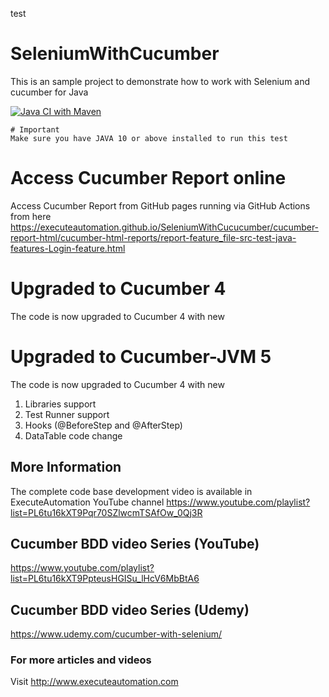 test
# SeleniumWithCucumber
This is an sample project to demonstrate how to work with Selenium and cucumber for Java

[![Java CI with Maven](https://github.com/executeautomation/SeleniumWithCucucumber/actions/workflows/maven_new.yml/badge.svg?branch=master)](https://github.com/executeautomation/SeleniumWithCucucumber/actions/workflows/maven_new.yml)

~~~~
# Important
Make sure you have JAVA 10 or above installed to run this test
~~~~

# Access Cucumber Report online
Access Cucumber Report from GitHub pages running via GitHub Actions from here https://executeautomation.github.io/SeleniumWithCucucumber/cucumber-report-html/cucumber-html-reports/report-feature_file-src-test-java-features-Login-feature.html


# Upgraded to Cucumber 4
The code is now upgraded to Cucumber 4 with new

# Upgraded to Cucumber-JVM 5
The code is now upgraded to Cucumber 4 with new

1. Libraries support
2. Test Runner support
3. Hooks (@BeforeStep and @AfterStep)
4. DataTable code change

## More Information
The complete code base development video is available in ExecuteAutomation YouTube channel 
https://www.youtube.com/playlist?list=PL6tu16kXT9Pqr70SZlwcmTSAfOw_0Qj3R


## Cucumber BDD video Series (YouTube)
https://www.youtube.com/playlist?list=PL6tu16kXT9PpteusHGISu_lHcV6MbBtA6

## Cucumber BDD video Series (Udemy)
https://www.udemy.com/cucumber-with-selenium/

### For more articles and videos
Visit http://www.executeautomation.com


